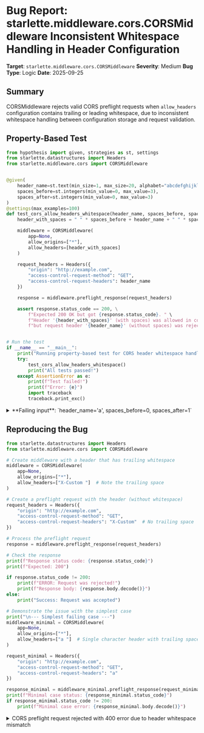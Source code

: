 # Bug Report: starlette.middleware.cors.CORSMiddleware Inconsistent Whitespace Handling in Header Configuration

**Target**: `starlette.middleware.cors.CORSMiddleware`
**Severity**: Medium
**Bug Type**: Logic
**Date**: 2025-09-25

## Summary

CORSMiddleware rejects valid CORS preflight requests when `allow_headers` configuration contains trailing or leading whitespace, due to inconsistent whitespace handling between configuration storage and request validation.

## Property-Based Test

```python
from hypothesis import given, strategies as st, settings
from starlette.datastructures import Headers
from starlette.middleware.cors import CORSMiddleware


@given(
    header_name=st.text(min_size=1, max_size=20, alphabet="abcdefghijklmnopqrstuvwxyz-"),
    spaces_before=st.integers(min_value=0, max_value=3),
    spaces_after=st.integers(min_value=0, max_value=3)
)
@settings(max_examples=100)
def test_cors_allow_headers_whitespace(header_name, spaces_before, spaces_after):
    header_with_spaces = " " * spaces_before + header_name + " " * spaces_after

    middleware = CORSMiddleware(
        app=None,
        allow_origins=["*"],
        allow_headers=[header_with_spaces]
    )

    request_headers = Headers({
        "origin": "http://example.com",
        "access-control-request-method": "GET",
        "access-control-request-headers": header_name
    })

    response = middleware.preflight_response(request_headers)

    assert response.status_code == 200, \
        f"Expected 200 OK but got {response.status_code}. " \
        f"Header '{header_with_spaces}' (with spaces) was allowed in config, " \
        f"but request header '{header_name}' (without spaces) was rejected."


# Run the test
if __name__ == "__main__":
    print("Running property-based test for CORS header whitespace handling...")
    try:
        test_cors_allow_headers_whitespace()
        print("All tests passed!")
    except AssertionError as e:
        print(f"Test failed!")
        print(f"Error: {e}")
        import traceback
        traceback.print_exc()
```

<details>

<summary>
**Failing input**: `header_name='a', spaces_before=0, spaces_after=1`
</summary>
```
Traceback (most recent call last):
  File "/home/npc/pbt/agentic-pbt/worker_/24/hypo.py", line 39, in <module>
    test_cors_allow_headers_whitespace()
    ~~~~~~~~~~~~~~~~~~~~~~~~~~~~~~~~~~^^
  File "/home/npc/pbt/agentic-pbt/worker_/24/hypo.py", line 7, in test_cors_allow_headers_whitespace
    header_name=st.text(min_size=1, max_size=20, alphabet="abcdefghijklmnopqrstuvwxyz-"),
               ^^^
  File "/home/npc/miniconda/lib/python3.13/site-packages/hypothesis/core.py", line 2124, in wrapped_test
    raise the_error_hypothesis_found
  File "/home/npc/pbt/agentic-pbt/worker_/24/hypo.py", line 29, in test_cors_allow_headers_whitespace
    assert response.status_code == 200, \
           ^^^^^^^^^^^^^^^^^^^^^^^^^^^
AssertionError: Expected 200 OK but got 400. Header 'a ' (with spaces) was allowed in config, but request header 'a' (without spaces) was rejected.
Falsifying example: test_cors_allow_headers_whitespace(
    header_name='a',  # or any other generated value
    spaces_before=0,  # or any other generated value
    spaces_after=1,
)
Explanation:
    These lines were always and only run by failing examples:
        /home/npc/miniconda/lib/python3.13/site-packages/starlette/middleware/cors.py:130
Running property-based test for CORS header whitespace handling...
Test failed!
Error: Expected 200 OK but got 400. Header 'a ' (with spaces) was allowed in config, but request header 'a' (without spaces) was rejected.
```
</details>

## Reproducing the Bug

```python
from starlette.datastructures import Headers
from starlette.middleware.cors import CORSMiddleware

# Create middleware with a header that has trailing whitespace
middleware = CORSMiddleware(
    app=None,
    allow_origins=["*"],
    allow_headers=["X-Custom "]  # Note the trailing space
)

# Create a preflight request with the header (without whitespace)
request_headers = Headers({
    "origin": "http://example.com",
    "access-control-request-method": "GET",
    "access-control-request-headers": "X-Custom"  # No trailing space
})

# Process the preflight request
response = middleware.preflight_response(request_headers)

# Check the response
print(f"Response status code: {response.status_code}")
print(f"Expected: 200")

if response.status_code != 200:
    print(f"ERROR: Request was rejected!")
    print(f"Response body: {response.body.decode()}")
else:
    print("Success: Request was accepted")

# Demonstrate the issue with the simplest case
print("\n--- Simplest failing case ---")
middleware_minimal = CORSMiddleware(
    app=None,
    allow_origins=["*"],
    allow_headers=["a "]  # Single character header with trailing space
)

request_minimal = Headers({
    "origin": "http://example.com",
    "access-control-request-method": "GET",
    "access-control-request-headers": "a"
})

response_minimal = middleware_minimal.preflight_response(request_minimal)
print(f"Minimal case status: {response_minimal.status_code}")
if response_minimal.status_code != 200:
    print(f"Minimal case error: {response_minimal.body.decode()}")
```

<details>

<summary>
CORS preflight request rejected with 400 error due to header whitespace mismatch
</summary>
```
Response status code: 400
Expected: 200
ERROR: Request was rejected!
Response body: Disallowed CORS headers

--- Simplest failing case ---
Minimal case status: 400
Minimal case error: Disallowed CORS headers
```
</details>

## Why This Is A Bug

This violates expected behavior because the middleware handles whitespace inconsistently between configuration and request validation:

1. **Configuration Phase** (line 67 of cors.py): When headers are configured in `__init__`, they are lowercased but NOT stripped of whitespace:
   ```python
   self.allow_headers = [h.lower() for h in allow_headers]
   ```
   This stores headers like `"x-custom "` with trailing spaces intact.

2. **Request Validation Phase** (lines 128-130 of cors.py): When validating incoming preflight requests, headers are split, lowercased, AND stripped:
   ```python
   for header in [h.lower() for h in requested_headers.split(",")]:
       if header.strip() not in self.allow_headers:
           failures.append("headers")
   ```
   This checks if `"x-custom"` (stripped) exists in `["x-custom "]` (not stripped), which fails.

3. **Violates HTTP Specifications**: RFC 7230 clearly states that HTTP header field names cannot contain whitespace. The middleware should either:
   - Strip whitespace consistently in both places (defensive programming)
   - Reject headers with whitespace at configuration time with a clear error

4. **Silent Failure**: The middleware accepts invalid configuration without warning, then mysteriously rejects valid requests, making debugging difficult for developers who accidentally include whitespace.

## Relevant Context

The bug occurs in the starlette CORS middleware, which is responsible for handling Cross-Origin Resource Sharing (CORS) preflight requests. CORS is a critical security mechanism in web applications that controls which origins can access resources.

Key observations:
- The bug only affects preflight OPTIONS requests when `Access-Control-Request-Headers` is present
- Simple CORS requests (without custom headers) are not affected
- The issue is particularly problematic because whitespace in configuration can come from various sources:
  - Copy-paste from documentation or examples
  - Configuration files with formatting
  - Environment variables with trailing spaces
  - Human error when typing header names

The middleware code is located at: `/home/npc/pbt/agentic-pbt/envs/starlette_env/lib/python3.13/site-packages/starlette/middleware/cors.py`

Related HTTP specifications:
- RFC 7230 Section 3.2: Header field names are tokens that cannot contain whitespace
- WHATWG Fetch Standard: Headers should be normalized by trimming whitespace

## Proposed Fix

```diff
--- a/starlette/middleware/cors.py
+++ b/starlette/middleware/cors.py
@@ -64,7 +64,7 @@ class CORSMiddleware:
         self.app = app
         self.allow_origins = allow_origins
         self.allow_methods = allow_methods
-        self.allow_headers = [h.lower() for h in allow_headers]
+        self.allow_headers = [h.lower().strip() for h in allow_headers]
         self.allow_all_origins = allow_all_origins
         self.allow_all_headers = allow_all_headers
         self.preflight_explicit_allow_origin = preflight_explicit_allow_origin
```